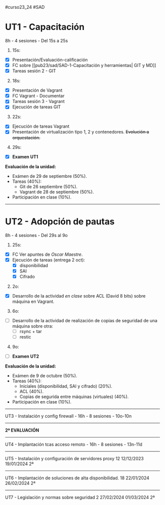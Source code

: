 #curso23_24 #SAD

# UT1 - Capacitación 
8h - 4 sesiones - Del 15s a 25s

1. 15s:
  * [x] Presentación/Evaluación-calificación
  * [x] FC sobre [[pub23/sad/SAD-1-Capacitación y herramientas| GIT y MD]]
  * [x] Tareas sesión 2 - GIT
  
2. 18s:
  * [x] Presentación de Vagrant
  * [x] FC Vagrant - Documentar
  * [x] Tareas sesión 3 - Vagrant
  * [x] Ejecución de tareas GIT

3. 22s:
  * [x] Ejecución de tareas Vagrant
  * [x] Presentación de virtualización tipo 1, 2 y contenedores. ~~Evolución a orquestación.~~

4. 29s:
  + [x] **Examen UT1**

**Evaluación de la unidad:**
+ Exámen de 29 de septiembre (50%).
+ Tareas (40%):
  + Git de 26 septiembre (50%).
  + Vagrant de 28 de septiembre (50%).
+ Participación en clase (10%).


---
# UT2 - Adopción de pautas
8h - 4 sesiones - Del 29s al 9o

1. 25s:
  * [x] FC Ver apuntes de *Oscar Maestre*.
  * [x] Ejecución de tareas (entrega 2 oct):
    * [x] disponibilidad
    * [x] SAI
    * [x] Cifrado

2. 2o:
  + [x] Desarrollo de la actividad *en clase* sobre ACL (David 8 bits) sobre máquina en Vagrant.

3. 6o:
  + [ ] Desarrollo de la actividad de realización de copias de seguridad de una máquina sobre otra:
    + [ ] rsync + tar
    + [ ] restic

4. 9o:
  + [ ]  **Examen UT2**

**Evaluación de la unidad:**
+ Exámen de 9 de octubre (50%).
+ Tareas (40%):
  + Iniciales (disponibilidad, SAI y cifrado) (20%).
  + ACL (40%).
  + Copias de segurida entre máquinas (virtuales) (40%).
+ Participación en clase (10%).

---
UT3 - Instalación y config firewall - 16h - 8 sesiones - 10o-10n

---
**2ª EVALUACIÓN**

---
UT4 - Implantación tcas acceso remoto - 16h - 8 sesiones - 13n-11d

---
UT5 - Instalación y configuración de servidores proxy 12 12/12/2023 19/01/2024 2ª

---
UT6 - Implantación de soluciones de alta disponibilidad. 18 22/01/2024 26/02/2024 2ª

---
UT7 - Legislación y normas sobre seguridad 2 27/02/2024 01/03/2024 2ª